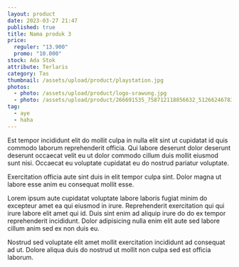 ```yaml
---
layout: product
date: 2023-03-27 21:47
published: true
title: Nama produk 3
price:
  reguler: "13.900"
  promo: "10.000"
stock: Ada Stok
attribute: Terlaris
category: Tas
thumbnail: /assets/upload/product/playstation.jpg
photos:
  - photo: /assets/upload/product/logo-srawung.jpg
  - photo: /assets/upload/product/266691535_758712118856632_5126624678327158095_n.jpg
tag:
  - aye
  - haha
---
```

Est tempor incididunt elit do mollit culpa in nulla elit sint ut cupidatat id quis commodo laborum reprehenderit officia. Qui labore deserunt dolor deserunt deserunt occaecat velit eu ut dolor commodo cillum duis mollit eiusmod sunt nisi. Occaecat eu voluptate cupidatat eu do nostrud pariatur voluptate.

Exercitation officia aute sint duis in elit tempor culpa sint. Dolor magna ut labore esse anim eu consequat mollit esse.

Lorem ipsum aute cupidatat voluptate labore laboris fugiat minim do excepteur amet ea qui eiusmod in irure. Reprehenderit exercitation qui qui irure labore elit amet qui id. Duis sint enim ad aliquip irure do do ex tempor reprehenderit incididunt. Dolor adipisicing nulla enim elit aute sed labore cillum anim sed ex non duis eu.

Nostrud sed voluptate elit amet mollit exercitation incididunt ad consequat ad ut. Dolore aliqua duis do nostrud ut mollit non culpa sed est officia laborum.